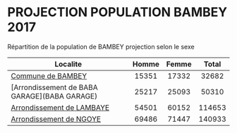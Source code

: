# PROJECTION POPULATION BAMBEY 2017
	
Répartition de la population de BAMBEY projection selon le sexe
	
| Localite  | Homme | Femme | Total |
| --------- |:-----:|:-----:|:-----:|
| [Commune de BAMBEY](BAMBEY) | 15351 | 17332 | 32682 |
| [Arrondissement de BABA GARAGE](BABA GARAGE) | 25217 | 25093 | 50310 |
| [Arrondissement de LAMBAYE](LAMBAYE) | 54501 | 60152 | 114653 |
| [Arrondissement de NGOYE](NGOYE) | 69486 | 71447 | 140933 |
